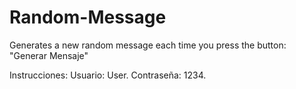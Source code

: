 # Random-Message
Generates a new random message each time you press the button: "Generar Mensaje"

Instrucciones:
              Usuario:    User.
              Contraseña: 1234.
